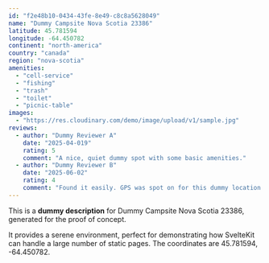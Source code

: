 ```yaml
---
id: "f2e48b10-0434-43fe-8e49-c8c8a5628049"
name: "Dummy Campsite Nova Scotia 23386"
latitude: 45.781594
longitude: -64.450782
continent: "north-america"
country: "canada"
region: "nova-scotia"
amenities:
  - "cell-service"
  - "fishing"
  - "trash"
  - "toilet"
  - "picnic-table"
images:
  - "https://res.cloudinary.com/demo/image/upload/v1/sample.jpg"
reviews:
  - author: "Dummy Reviewer A"
    date: "2025-04-019"
    rating: 5
    comment: "A nice, quiet dummy spot with some basic amenities."
  - author: "Dummy Reviewer B"
    date: "2025-06-02"
    rating: 4
    comment: "Found it easily. GPS was spot on for this dummy location."
---
```


This is a **dummy description** for Dummy Campsite Nova Scotia 23386, generated for the proof of concept.

It provides a serene environment, perfect for demonstrating how SvelteKit can handle a large number of static pages. The coordinates are 45.781594, -64.450782.
